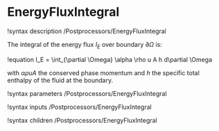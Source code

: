 # EnergyFluxIntegral

!syntax description /Postprocessors/EnergyFluxIntegral

The integral of the energy flux $I_E$ over boundary $\partial \Omega$ is:

!equation
I_E = \int_{\partial \Omega} \alpha \rho u A h d\partial \Omega

with $\alpha \rho u A$ the conserved phase momentum and $h$ the specific total enthalpy of the fluid at the boundary.

!syntax parameters /Postprocessors/EnergyFluxIntegral

!syntax inputs /Postprocessors/EnergyFluxIntegral

!syntax children /Postprocessors/EnergyFluxIntegral
